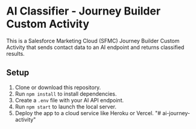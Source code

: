 # AI Classifier - Journey Builder Custom Activity

This is a Salesforce Marketing Cloud (SFMC) Journey Builder Custom Activity that sends contact data to an AI endpoint and returns classified results.

## Setup

1. Clone or download this repository.
2. Run `npm install` to install dependencies.
3. Create a `.env` file with your AI API endpoint.
4. Run `npm start` to launch the local server.
5. Deploy the app to a cloud service like Heroku or Vercel.
"# ai-journey-activity" 
